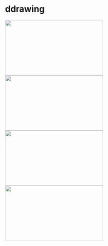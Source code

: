 # ddrawing

<img src="https://user-images.githubusercontent.com/53355258/149602526-54d16cc0-8933-46c2-87e4-4bbc3785161b.gif" width="320" height="180" /> <img src="https://user-images.githubusercontent.com/53355258/149602606-43c3ffda-c367-4f99-8ab3-f3c1248ba2b7.gif" width="320" height="180" />
<img src="https://user-images.githubusercontent.com/53355258/149602227-7b639d48-425c-448e-bbfc-3127b74a0c16.gif" width="320" height="180" /> <img src="https://user-images.githubusercontent.com/53355258/149602257-7d41a0e7-9f50-4e1f-9d44-eb0ce616ae20.png" width="320" height="180" />
